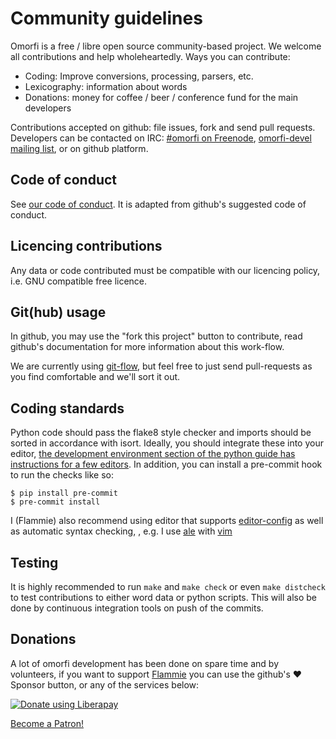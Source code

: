 # Community guidelines

Omorfi is a free / libre open source community-based project. We welcome all
contributions and help wholeheartedly. Ways you can contribute:

* Coding: Improve conversions, processing, parsers, etc.
* Lexicography: information about words
* Donations: money for coffee / beer / conference fund for the main developers

Contributions accepted on github: file issues, fork and send pull requests.
Developers can be contacted on IRC: [#omorfi on
Freenode](irc://freenode/#omorfi,ischannel), [omorfi-devel mailing
 list](https://groups.google.com/forum/#!forum/omorfi-devel), or on github
platform.

## Code of conduct

See [our code of conduct](//flammie.github.io/omorfi/CODE_OF_CONDUCT.html). It
is adapted from github's suggested code of conduct.

## Licencing contributions

Any data or code contributed must be compatible with our licencing policy, i.e.
GNU compatible free licence.

## Git(hub) usage

In github, you may use the "fork this project" button to contribute, read
github's documentation for more information about this work-flow.

We are currently using
[git-flow](http://nvie.com/posts/a-successful-git-branching-model/), but feel
free to just send pull-requests as you find comfortable and we'll sort it out.

## Coding standards

Python code should pass the flake8 style checker and imports should be sorted
in accordance with isort. Ideally, you should integrate these into your editor,
[the development environment section of the python guide has instructions for a
few editors](//docs.python-guide.org/en/latest/dev/env/). In addition, you can
install a pre-commit hook to run the checks like so:

```
$ pip install pre-commit
$ pre-commit install
```

I (Flammie) also recommend using editor that supports
[editor-config](//editorconfig.org) as well as automatic syntax checking, , e.g.
I use [ale](//github.com/w0rp/ale) with [vim](//vim.org)

## Testing

It is highly recommended to run `make` and `make check` or even `make distcheck`
to test contributions to either word data or python scripts. This will also be
done by continuous integration tools on push of the commits.

## Donations

A lot of omorfi development has been done on spare time and by volunteers, if
you want to support [Flammie](https://flammie.github.io) you can use the
github's ❤️Sponsor button, or any of the services below:

<a href="https://liberapay.com/Flammie/donate"><img alt="Donate using Liberapay"
src="https://liberapay.com/assets/widgets/donate.svg"></a>

<a href="https://www.patreon.com/bePatron?u=9479606"
data-patreon-widget-type="become-patron-button">Become a Patron!</a>
